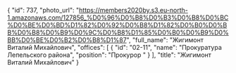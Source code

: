 {
    "id": 737,
    "photo_url": "https://members2020by.s3.eu-north-1.amazonaws.com/127856_%D0%96%D0%B8%D0%B3%D0%B8%D0%BC%D0%BE%D0%BD%D1%82%D0%92%D0%B8%D1%82%D0%B0%D0%BB%D0%B8%D0%B9%D0%9C%D0%B8%D1%85%D0%B0%D0%B9%D0%BB%D0%BE%D0%B2%D0%B8%D1%87",
    "full_name": "Жигимонт Виталий Михайлович",
    "offices": [
        {
            "id": "02-11",
            "name": "Прокуратура Лепельского района",
            "position": "Прокурор "
        }
    ],
    "title": "Жигимонт Виталий Михайлович"
}